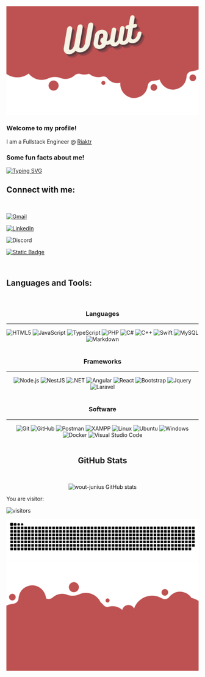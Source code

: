 <img alt="HTML5"  src="./images/Wout.png" />

### Welcome to my profile!

I am a Fullstack Engineer @ [Riaktr](https://riaktr.com/)

### Some fun facts about me! 

[![Typing SVG](https://readme-typing-svg.demolab.com?font=Arial&size=25&pause=1000&color=BE5151&width=435&lines=%F0%9F%92%BB+Full+stack+engineer;%F0%9F%9A%82+Likes+train+travel;%F0%9F%93%BA+Doctor+who+fan;%F0%9F%95%B9%EF%B8%8F+Always+ready+for+a+tactical+Shooter)](https://git.io/typing-svg)


## Connect with me:

<br/>

[![Gmail](https://img.shields.io/badge/wout.junius@gmail.com-D14836?style=for-the-badge&logo=gmail&logoColor=white)](mailto:wout.junius@gmail.com)

[![LinkedIn](https://img.shields.io/badge/wout%20Junius-%230077B5.svg?style=for-the-badge&logo=linkedin&logoColor=white)](https://www.linkedin.com/in/wout-junius-189aa3169/)

![Discord](https://img.shields.io/badge/woutyboy3%231234-%237289DA.svg?style=for-the-badge&logo=discord&logoColor=white)

[![Static Badge](https://img.shields.io/badge/ICodeThis_profile-8961df?style=for-the-badge&logo=css3)](https://icodethis.com/wout_junius)

<br />

## Languages and Tools:

<br />

<div align="center">

### Languages

<hr>

<img alt="HTML5"  src="https://img.shields.io/badge/HTML5-E34F26?style=for-the-badge&logo=html5&logoColor=white" />
 
<img alt="JavaScript"  src="https://img.shields.io/badge/JavaScript-323330?style=for-the-badge&logo=javascript&logoColor=F7DF1E" />
 
<img alt="TypeScript"  src="https://img.shields.io/badge/TypeScript-007ACC?style=for-the-badge&logo=typescript&logoColor=white" />
  
<img alt="PHP"  src="https://img.shields.io/badge/PHP-777BB4?style=for-the-badge&logo=php&logoColor=white" />
 
<img alt="C#"  src="https://img.shields.io/badge/C%23-239120?style=for-the-badge&logo=c-sharp&logoColor=white" />
 
<img alt="C++"  src="https://img.shields.io/badge/C%2B%2B-00599C?style=for-the-badge&logo=c%2B%2B&logoColor=white" />

<img alt="Swift"  src="https://img.shields.io/badge/Swift-FA7343?style=for-the-badge&logo=swift&logoColor=white" />
 
<img alt="MySQL"  src="https://img.shields.io/badge/MySQL-00000F?style=for-the-badge&logo=mysql&logoColor=white" />

<img alt="Markdown"  src="https://img.shields.io/badge/Markdown-000000?style=for-the-badge&logo=markdown&logoColor=white" />

<br/>
<br/>

### Frameworks 
 <hr>
 <img alt="Node.js"  src="https://img.shields.io/badge/Node.js-339933?style=for-the-badge&logo=nodedotjs&logoColor=white" />
 
 <img alt="NestJS"  src="https://img.shields.io/badge/nestjs-%23E0234E.svg?style=for-the-badge&logo=nestjs&logoColor=white" />

 <img alt=".NET"  src="https://img.shields.io/badge/.NET-512BD4?style=for-the-badge&logo=dotnet&logoColor=white" />

 <img alt="Angular"  src="https://img.shields.io/badge/Angular-C3002F?style=for-the-badge&logo=angular&logoColor=white" />
 
 <img alt="React"  src="https://img.shields.io/badge/React-61DAFB?style=for-the-badge&logo=React&logoColor=333333" />

 <img alt="Bootstrap"  src="https://img.shields.io/badge/Bootstrap-563D7C?style=for-the-badge&logo=bootstrap&logoColor=white" />

 <img alt="Jquery"  src="https://img.shields.io/badge/jQuery-0769AD?style=for-the-badge&logo=jquery&logoColor=white" />

 <img alt="Laravel"  src="https://img.shields.io/badge/Laravel-FF2D20?style=for-the-badge&logo=laravel&logoColor=white" />
 
 
<br/>
<br/>

### Software 
---
<img alt="Git"  src="https://img.shields.io/badge/Git-F05032?style=for-the-badge&logo=git&logoColor=white" />
 
<img alt="GitHub"  src="https://img.shields.io/badge/GitHub-100000?style=for-the-badge&logo=github&logoColor=white" />

 
 <img alt="Postman"  src="https://img.shields.io/badge/Postman-FF6C37?style=for-the-badge&logo=Postman&logoColor=white" />

<img alt="XAMPP"  src="https://img.shields.io/badge/Xampp-F37623?style=for-the-badge&logo=xampp&logoColor=white" />

<img alt="Linux"  src="https://img.shields.io/badge/Linux-FCC624?style=for-the-badge&logo=linux&logoColor=333333" />

 <img alt="Ubuntu"  src="https://img.shields.io/badge/Ubuntu-E95420?style=for-the-badge&logo=ubuntu&logoColor=white" />

<img alt="Windows"  src="https://img.shields.io/badge/Windows-0078D6?style=for-the-badge&logo=windows&logoColor=white" />
 
<img alt="Docker"  src="https://img.shields.io/badge/Docker-2CA5E0?style=for-the-badge&logo=docker&logoColor=white" />

<img alt="Visual Studio Code"  src="https://img.shields.io/badge/Visual_Studio_Code-0078D4?style=for-the-badge&logo=visual%20studio%20code&logoColor=white" />
 
</div>



<br />
<div align="center">

## **GitHub Stats**
</br>

![wout-junius GitHub stats](https://github-readme-stats.vercel.app/api?username=wout-junius&theme=onedark&show_icons=true)

</div>

You are visitor: 

![visitors](https://komarev.com/ghpvc/?username=wout-junius&style=for-the-badge)

<picture>
  <source media="(prefers-color-scheme: dark)" srcset="https://raw.githubusercontent.com/wout-junius/wout-junius/output/github-contribution-grid-snake-dark.svg">
  <source media="(prefers-color-scheme: light)" srcset="https://raw.githubusercontent.com/wout-junius/wout-junius/output/github-contribution-grid-snake.svg">
  <img alt="github contribution grid snake animation" src="https://raw.githubusercontent.com/wout-junius/wout-junius/output/github-contribution-grid-snake.svg">
</picture>

<img alt="HTML5"  src="./images/bottom.png" />
